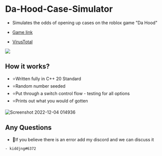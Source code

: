 # Da-Hood-Case-Simulator
- Simulates the odds of opening up cases on the roblox game "Da Hood"

- [Game link](https://www.roblox.com/games/2788229376/Da-Hood)
- [VirusTotal](https://www.virustotal.com/gui/file/f730f9a7c4da3b6ce23134352547c817c3c66714c0fd18355858f0b7f2c0e273?nocache=1)

![](https://media.giphy.com/media/W9tzRtZYVsSLUhujQu/giphy.gif)

## How it works?

- ⭐Written fully in C++ 20 Standard
- ⭐Random number seeded
- ⭐Put through a switch control flow - testing for all options
- ⭐Prints out what you would of gotten

![Screenshot 2022-12-04 014936](https://user-images.githubusercontent.com/72424508/205478402-f31c15b2-f49f-4e89-9ef1-1e9bcf0e356d.png)

## Any Questions
- 🤔If you believe there is an error add my discord and we can discuss it
 ```
- kiddjng#6372
```
